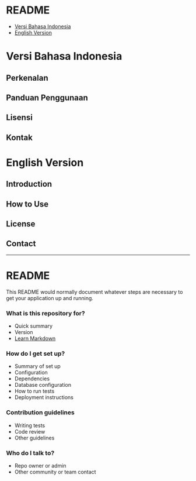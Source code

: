 # README #

* [Versi Bahasa Indonesia](#markdown-header-versi-bahasa-indonesia)
* [English Version](#markdown-header-english-version)

# Versi Bahasa Indonesia #

## Perkenalan ##

## Panduan Penggunaan ##

## Lisensi ##

## Kontak ##

# English Version #

## Introduction ##

## How to Use ##

## License ##

## Contact ##

-----------------------------------------------------------------------------------------------

# README #

This README would normally document whatever steps are necessary to get your application up and running.

### What is this repository for? ###

* Quick summary
* Version
* [Learn Markdown](https://bitbucket.org/tutorials/markdowndemo)

### How do I get set up? ###

* Summary of set up
* Configuration
* Dependencies
* Database configuration
* How to run tests
* Deployment instructions

### Contribution guidelines ###

* Writing tests
* Code review
* Other guidelines

### Who do I talk to? ###

* Repo owner or admin
* Other community or team contact